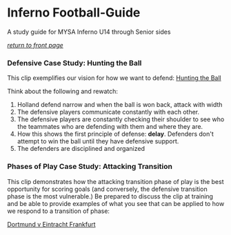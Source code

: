 # Inferno Football-Guide
A study guide for MYSA Inferno U14 through Senior sides

[_return to front page_](./../README.md)

### Defensive Case Study: Hunting the Ball

This clip exemplifies our vision for how we want to defend: [Hunting the Ball](https://youtu.be/hfqTy2bJzmU)

Think about the following and rewatch:

1. Holland defend narrow and when the ball is won back, attack with width
2. The defensive players communicate constantly with each other.
3. The defensive players are constantly checking their shoulder to see who the teammates who are defending with them and where they are.
4. How this shows the first principle of defense: **delay**.  Defenders don't attempt to win the ball until they have defensive support.
5. The defenders are disciplined and organized

### Phases of Play Case Study: Attacking Transition

This clip demonstrates how the attacking transition phase of play is the best opportunity for scoring goals (and conversely, the defensive transition phase is the most vulnerable.)  Be prepared to discuss the clip at training and be able to provide examples of what you see that can be applied to how we respond to a transition of phase:

[Dortmund v Eintracht Frankfurt](https://youtu.be/NXTolt6we7w)

